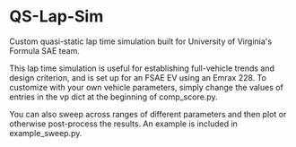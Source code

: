 # QS-Lap-Sim
Custom quasi-static lap time simulation built for University of Virginia's Formula SAE team.

This lap time simulation is useful for establishing full-vehicle trends and design criterion, and is set up for an FSAE EV using an Emrax 228.
To customize with your own vehicle parameters, simply change the values of entries in the vp dict at the beginning of comp_score.py.

You can also sweep across ranges of different parameters and then plot or otherwise post-process the results. An example is included in example_sweep.py. 
